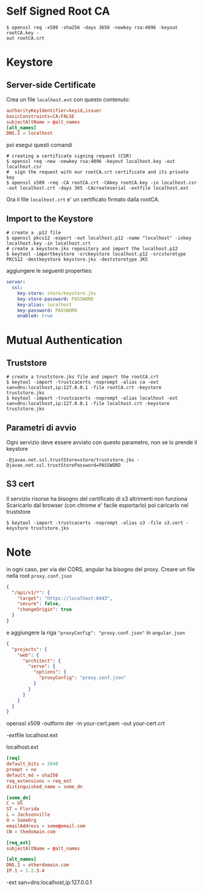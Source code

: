 # Self Signed Root CA

```shell
$ openssl req -x509 -sha256 -days 3650 -newkey rsa:4096 -keyout rootCA.key -
out rootCA.crt
```

# Keystore

## Server-side Certificate

Crea un file `localhost.ext` con questo contenuto:

```conf
authorityKeyIdentifier=keyid,issuer
basicConstraints=CA:FALSE
subjectAltName = @alt_names
[alt_names]
DNS.1 = localhost
```

poi esegui questi comandi

```shell
# creating a certificate signing request (CSR)
$ openssl req -new -newkey rsa:4096 -keyout localhost.key -out localhost.csr
#  sign the request with our rootCA.crt certificate and its private key
$ openssl x509 -req -CA rootCA.crt -CAkey rootCA.key -in localhost.csr -out localhost.crt -days 365 -CAcreateserial -extfile localhost.ext
```

Ora il file `localhost.crt` e' un certificato firmato dalla rootCA.

## Import to the Keystore

```shell
# create a .p12 file
$ openssl pkcs12 -export -out localhost.p12 -name "localhost" -inkey localhost.key -in localhost.crt
# create a keystore.jks repository and import the localhost.p12
$ keytool -importkeystore -srckeystore localhost.p12 -srcstoretype PKCS12 -destkeystore keystore.jks -deststoretype JKS
```

aggiungere le seguenti properties:

```yaml
server:
  ssl:
    key-store: store/keystore.jks
    key-store-password: PASSWORD
    key-alias: localhost
    key-password: PASSWORD
    enabled: true
```

# Mutual Authentication

## Truststore

```shell
# create a truststore.jks file and import the rootCA.crt
$ keytool -import -trustcacerts -noprompt -alias ca -ext san=dns:localhost,ip:127.0.0.1 -file rootCA.crt -keystore truststore.jks
$ keytool -import -trustcacerts -noprompt -alias localhost -ext san=dns:localhost,ip:127.0.0.1 -file localhost.crt -keystore truststore.jks
```

<!-- Aggiungere le seguenti proprieta'

```yaml
server:
  ssl:
    trust-store: store/truststore.jks
    trust-store-password: PASSWORD
    # client-auth: need
``` -->

## Parametri di avvio

Ogni servizio deve essere avviato con questo parametro, non se lo prende il keystore

```shell
-Djavax.net.ssl.trustStore=store/truststore.jks -Djavax.net.ssl.trustStorePassword=PASSWORD
```

## S3 cert

Il servizio risorse ha bisogno del certificato di s3 altrimenti non funziona
Scaricarlo dal browser (con chrome e' facile esportarlo)
poi caricarlo nel truststore

```shell
$ keytool -import -trustcacerts -noprompt -alias s3 -file s3.cert -keystore truststore.jks
```

# Note

in ogni caso, per via dei CORS, angular ha bisogno del proxy. Creare un file nella root `proxy.conf.json`

```json
{
  "/api/v1/*": {
    "target": "https://localhost:8443",
    "secure": false,
    "changeOrigin": true
  }
}
```

e aggiungere la riga `"proxyConfig": "proxy.conf.json"` in `angular.json`

```json
{
  "projects": {
    "web": {
      "architect": {
        "serve": {
          "options": {
            "proxyConfig": "proxy.conf.json"
          }
        }
      }
    }
  }
}
```


openssl x509 -outform der -in your-cert.pem -out your-cert.crt 

-extfile localhost.ext

localhost.ext
```conf
[req]
default_bits = 2048
prompt = no
default_md = sha256
req_extensions = req_ext
distinguished_name = some_dn

[some_dn]
C = US
ST = Florida
L = Jacksonville
O = SomeOrg
emailAddress = some@email.com
CN = thedomain.com

[req_ext]
subjectAltName = @alt_names

[alt_names]
DNS.1 = otherdomain.com
IP.1 = 1.2.3.4
```


-ext san=dns:localhost,ip:127.0.0.1
